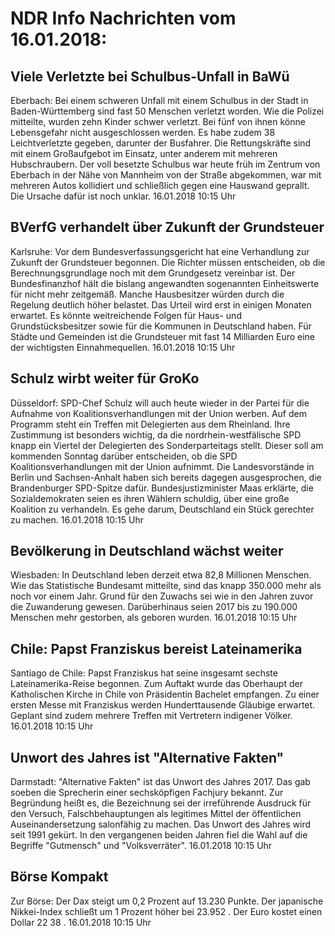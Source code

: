 # NDR Info Nachrichten vom 16.01.2018:


## Viele Verletzte bei Schulbus-Unfall in BaWü
Eberbach: Bei einem schweren Unfall mit einem Schulbus in der Stadt in Baden-Württemberg sind fast 50 Menschen verletzt worden. Wie die Polizei mitteilte, wurden zehn Kinder schwer verletzt. Bei fünf von ihnen könne Lebensgefahr nicht ausgeschlossen werden. Es habe zudem 38 Leichtverletzte gegeben, darunter der Busfahrer. Die Rettungskräfte sind mit einem Großaufgebot im Einsatz, unter anderem mit mehreren Hubschraubern. Der voll besetzte Schulbus war heute früh im Zentrum von Eberbach in der Nähe von Mannheim von der Straße abgekommen, war mit mehreren Autos kollidiert und schließlich gegen eine Hauswand geprallt. Die Ursache dafür ist noch unklar. 16.01.2018 10:15 Uhr 

## BVerfG verhandelt über Zukunft der Grundsteuer
Karlsruhe: Vor dem Bundesverfassungsgericht hat eine Verhandlung zur Zukunft der Grundsteuer begonnen. Die Richter müssen entscheiden, ob die Berechnungsgrundlage noch mit dem Grundgesetz vereinbar ist. Der Bundesfinanzhof hält die bislang angewandten sogenannten Einheitswerte für nicht mehr zeitgemäß. Manche Hausbesitzer würden durch die Regelung deutlich höher belastet. Das Urteil wird erst in einigen Monaten erwartet. Es könnte weitreichende Folgen für Haus- und Grundstücksbesitzer sowie für die Kommunen in Deutschland haben. Für Städte und Gemeinden ist die Grundsteuer mit fast 14 Milliarden Euro eine der wichtigsten Einnahmequellen. 16.01.2018 10:15 Uhr 

## Schulz wirbt weiter für GroKo
Düsseldorf: SPD-Chef Schulz will auch heute wieder in der Partei für die Aufnahme von Koalitionsverhandlungen mit der Union werben. Auf dem Programm steht ein Treffen mit Delegierten aus dem Rheinland. Ihre Zustimmung ist besonders wichtig, da die nordrhein-westfälische SPD knapp ein Viertel der Delegierten des Sonderparteitags stellt. Dieser soll am kommenden Sonntag darüber entscheiden, ob die SPD Koalitionsverhandlungen mit der Union aufnimmt. Die Landesvorstände in Berlin und Sachsen-Anhalt haben sich bereits dagegen ausgesprochen, die Brandenburger SPD-Spitze dafür. Bundesjustizminister Maas erklärte, die Sozialdemokraten seien es ihren Wählern schuldig, über eine große Koalition zu verhandeln. Es gehe darum, Deutschland ein Stück gerechter zu machen. 16.01.2018 10:15 Uhr 

## Bevölkerung in Deutschland wächst weiter
Wiesbaden: In Deutschland leben derzeit etwa 82,8 Millionen Menschen. Wie das Statistische Bundesamt mitteilte, sind das knapp 350.000 mehr als noch vor einem Jahr. Grund für den Zuwachs sei wie in den Jahren zuvor die Zuwanderung gewesen. Darüberhinaus seien 2017 bis zu 190.000 Menschen mehr gestorben, als geboren wurden. 16.01.2018 10:15 Uhr 

## Chile: Papst Franziskus bereist Lateinamerika
Santiago de Chile: Papst Franziskus hat seine insgesamt sechste Lateinamerika-Reise begonnen. Zum Auftakt wurde das Oberhaupt der Katholischen Kirche in Chile von Präsidentin Bachelet empfangen. Zu einer ersten Messe mit Franziskus werden Hunderttausende Gläubige erwartet. Geplant sind zudem mehrere Treffen mit Vertretern indigener Völker. 16.01.2018 10:15 Uhr 

## Unwort des Jahres ist "Alternative Fakten"
Darmstadt:		"Alternative Fakten" ist das Unwort des Jahres 2017. Das gab soeben die Sprecherin einer sechsköpfigen Fachjury bekannt. Zur Begründung heißt es, die Bezeichnung sei der irreführende Ausdruck für den Versuch, Falschbehauptungen als legitimes Mittel der öffentlichen Auseinandersetzung salonfähig zu machen. Das Unwort des Jahres wird seit 1991 gekürt. In den vergangenen beiden Jahren fiel die Wahl auf die Begriffe "Gutmensch" und "Volksverräter". 16.01.2018 10:15 Uhr 

## Börse Kompakt
Zur Börse: Der Dax steigt um  0,2  Prozent auf  13.230  Punkte. Der japanische Nikkei-Index schließt um  1  Prozent höher bei 23.952 . Der Euro kostet einen Dollar  22 38 . 16.01.2018 10:15 Uhr 
